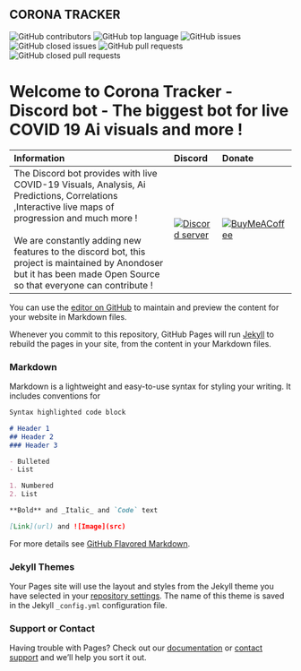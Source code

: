 ## CORONA TRACKER


![GitHub contributors](https://img.shields.io/github/contributors-anon/himanshu2406/Corona-Tracker?style=for-the-badge)
![GitHub top language](https://img.shields.io/github/languages/top/himanshu2406/Corona-Tracker?style=for-the-badge)
![GitHub issues](https://img.shields.io/github/issues/himanshu2406/Corona-Tracker?style=for-the-badge)
![GitHub closed issues](https://img.shields.io/github/issues-closed/himanshu2406/Corona-Tracker?style=for-the-badge)
![GitHub pull requests](https://img.shields.io/github/issues-pr/himanshu2406/Corona-Tracker?style=for-the-badge)
![GitHub closed pull requests](https://img.shields.io/github/issues-pr-closed/himanshu2406/Corona-Tracker?style=for-the-badge)

# Welcome to Corona Tracker - Discord bot - The biggest bot for live COVID 19 Ai visuals and more !

| Information | Discord | Donate |
|:------------|:---------|:-------|
| The Discord bot provides with live COVID-19 Visuals, Analysis, Ai Predictions, Correlations ,Interactive live maps of progression and much more ! <br><br> We are constantly adding new features to the discord bot, this project is maintained by Anondoser but it has been made Open Source so that everyone can contribute ! | [![Discord server](https://external-content.duckduckgo.com/iu/?u=https%3A%2F%2Fimg.icons8.com%2Fcolor%2F2x%2Fdiscord-logo.png&f=1&nofb=1)](https://discord.gg/TY5QwaV) | [![BuyMeACoffee](https://www.buymeacoffee.com/assets/img/guidelines/logo-mark-1.svg)](https://www.buymeacoffee.com/anondoser/shop) |


You can use the [editor on GitHub](https://github.com/himanshu2406/Corona-Tracker/edit/master/README.md) to maintain and preview the content for your website in Markdown files.

Whenever you commit to this repository, GitHub Pages will run [Jekyll](https://jekyllrb.com/) to rebuild the pages in your site, from the content in your Markdown files.

### Markdown

Markdown is a lightweight and easy-to-use syntax for styling your writing. It includes conventions for

```markdown
Syntax highlighted code block

# Header 1
## Header 2
### Header 3

- Bulleted
- List

1. Numbered
2. List

**Bold** and _Italic_ and `Code` text

[Link](url) and ![Image](src)
```

For more details see [GitHub Flavored Markdown](https://guides.github.com/features/mastering-markdown/).

### Jekyll Themes

Your Pages site will use the layout and styles from the Jekyll theme you have selected in your [repository settings](https://github.com/himanshu2406/Corona-Tracker/settings). The name of this theme is saved in the Jekyll `_config.yml` configuration file.

### Support or Contact

Having trouble with Pages? Check out our [documentation](https://help.github.com/categories/github-pages-basics/) or [contact support](https://github.com/contact) and we’ll help you sort it out.
